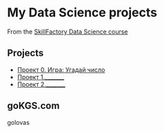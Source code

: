 # My Data Science projects

From the [SkillFactory Data Science course](https://skillfactory.ru/data-scientist)

## Projects

* [Проект 0. Игра: Угадай число](https://github.com/GolovasPlech/sf_data_satanist/tree/main/prj0)
* [Проект 1._______](_____)
* [Проект 2._______](_____)

## goKGS.com
golovas
